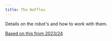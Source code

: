 ```yaml
---
title: The Waffles
---
```


Details on the robot's and how to work with them.

[Based on this from 2023/24](https://tom-howard.github.io/ros/waffles/)
